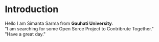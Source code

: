 # Introduction

Hello I am Simanta Sarma from **Gauhati University**.    
"I am searching for some Open Sorce Project to Contribrute Together."    
"Have a great day."   
